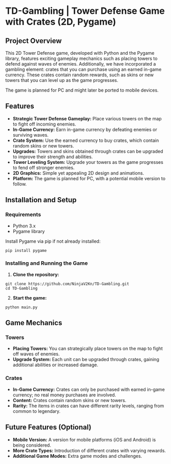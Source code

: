 # TD-Gambling | Tower Defense Game with Crates (2D, Pygame)

## Project Overview

This 2D Tower Defense game, developed with Python and the Pygame library, features exciting gameplay mechanics such as placing towers to defend against waves of enemies. Additionally, we have incorporated a gambling element: crates that you can purchase using an earned in-game currency. These crates contain random rewards, such as skins or new towers that you can level up as the game progresses.

The game is planned for PC and might later be ported to mobile devices.

## Features

- **Strategic Tower Defense Gameplay:** Place various towers on the map to fight off incoming enemies.
- **In-Game Currency:** Earn in-game currency by defeating enemies or surviving waves.
- **Crate System:** Use the earned currency to buy crates, which contain random skins or new towers.
- **Upgrades:** Towers and skins obtained through crates can be upgraded to improve their strength and abilities.
- **Tower Leveling System:** Upgrade your towers as the game progresses to fend off stronger enemies.
- **2D Graphics:** Simple yet appealing 2D design and animations.
- **Platform:** The game is planned for PC, with a potential mobile version to follow.

## Installation and Setup

### Requirements

- Python 3.x
- Pygame library

Install Pygame via pip if not already installed:

```
pip install pygame
```

### Installing and Running the Game

1. **Clone the repository:**

```
git clone https://github.com/NinjaV2Kn/TD-Gambling.git
cd TD-Gambling
```

2. **Start the game:**

```
python main.py
```

## Game Mechanics

### Towers

- **Placing Towers:** You can strategically place towers on the map to fight off waves of enemies.
- **Upgrade System:** Each unit can be upgraded through crates, gaining additional abilities or increased damage.

### Crates

- **In-Game Currency:** Crates can only be purchased with earned in-game currency; no real money purchases are involved.
- **Content:** Crates contain random skins or new towers.
- **Rarity:** The items in crates can have different rarity levels, ranging from common to legendary.

## Future Features (Optional)

- **Mobile Version:** A version for mobile platforms (iOS and Android) is being considered.
- **More Crate Types:** Introduction of different crates with varying rewards.
- **Additional Game Modes:** Extra game modes and challenges.

